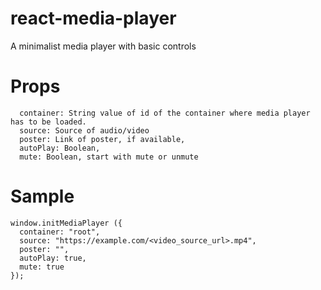 # react-media-player
A minimalist media player with basic controls

# Props
```
  container: String value of id of the container where media player has to be loaded.
  source: Source of audio/video
  poster: Link of poster, if available,
  autoPlay: Boolean,
  mute: Boolean, start with mute or unmute
```

# Sample
```
window.initMediaPlayer ({
  container: "root",
  source: "https://example.com/<video_source_url>.mp4",
  poster: "",
  autoPlay: true,
  mute: true
});
```
